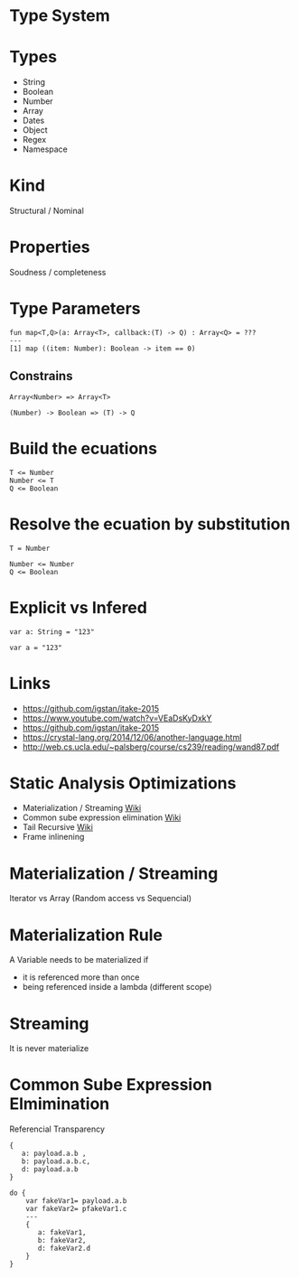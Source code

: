 # Type System



# Types

- String
- Boolean
- Number
- Array
- Dates
- Object
- Regex
- Namespace

# Kind

Structural / Nominal

# Properties

Soudness / completeness

# Type Parameters

```
fun map<T,Q>(a: Array<T>, callback:(T) -> Q) : Array<Q> = ???
---
[1] map ((item: Number): Boolean -> item == 0)
```
## Constrains

```
Array<Number> => Array<T>
```
```
(Number) -> Boolean => (T) -> Q
```

# Build the ecuations

```
T <= Number
Number <= T
Q <= Boolean
```
# Resolve the ecuation by substitution
```
T = Number
```

```
Number <= Number
Q <= Boolean
```

# Explicit vs Infered

```
var a: String = "123"
```

```
var a = "123"
```

# Links

* https://github.com/igstan/itake-2015
* https://www.youtube.com/watch?v=VEaDsKyDxkY
* https://github.com/igstan/itake-2015
* https://crystal-lang.org/2014/12/06/another-language.html
* http://web.cs.ucla.edu/~palsberg/course/cs239/reading/wand87.pdf

# Static Analysis Optimizations

* Materialization / Streaming [Wiki](https://en.wikipedia.org/wiki/Random_access)
* Common sube expression elimination [Wiki](https://en.wikipedia.org/wiki/Common_subexpression_elimination)
* Tail Recursive [Wiki](https://en.wikipedia.org/wiki/Tail_call)
* Frame inlinening

# Materialization / Streaming

Iterator vs Array (Random access vs Sequencial)

# Materialization Rule


A Variable needs to be materialized if 
   * it is referenced more than once 
   * being referenced inside a lambda (different scope)


# Streaming
It is never materialize

# Common Sube Expression Elmimination

Referencial Transparency

```
{
   a: payload.a.b ,
   b: payload.a.b.c,
   d: payload.a.b
}
```

```
do {
    var fakeVar1= payload.a.b
    var fakeVar2= pfakeVar1.c
    ---
    {
       a: fakeVar1,
       b: fakeVar2,
       d: fakeVar2.d
    }
}
```



